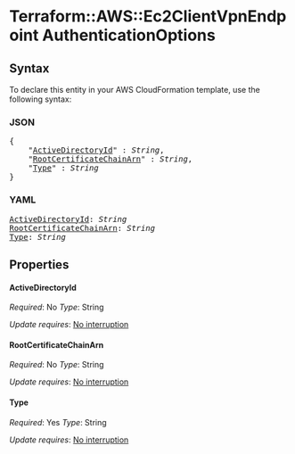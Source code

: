 # Terraform::AWS::Ec2ClientVpnEndpoint AuthenticationOptions

## Syntax

To declare this entity in your AWS CloudFormation template, use the following syntax:

### JSON

<pre>
{
    "<a href="#activedirectoryid" title="ActiveDirectoryId">ActiveDirectoryId</a>" : <i>String</i>,
    "<a href="#rootcertificatechainarn" title="RootCertificateChainArn">RootCertificateChainArn</a>" : <i>String</i>,
    "<a href="#type" title="Type">Type</a>" : <i>String</i>
}
</pre>

### YAML

<pre>
<a href="#activedirectoryid" title="ActiveDirectoryId">ActiveDirectoryId</a>: <i>String</i>
<a href="#rootcertificatechainarn" title="RootCertificateChainArn">RootCertificateChainArn</a>: <i>String</i>
<a href="#type" title="Type">Type</a>: <i>String</i>
</pre>

## Properties

#### ActiveDirectoryId

_Required_: No
_Type_: String

_Update requires_: [No interruption](https://docs.aws.amazon.com/AWSCloudFormation/latest/UserGuide/using-cfn-updating-stacks-update-behaviors.html#update-no-interrupt)

#### RootCertificateChainArn

_Required_: No
_Type_: String

_Update requires_: [No interruption](https://docs.aws.amazon.com/AWSCloudFormation/latest/UserGuide/using-cfn-updating-stacks-update-behaviors.html#update-no-interrupt)

#### Type

_Required_: Yes
_Type_: String

_Update requires_: [No interruption](https://docs.aws.amazon.com/AWSCloudFormation/latest/UserGuide/using-cfn-updating-stacks-update-behaviors.html#update-no-interrupt)

